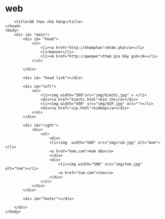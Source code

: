 # web<!DOCTYPE html>
<html lang="en">
    <head>
        <link rel="stylesheet" href="stype.css">
        
        <title>ẩm thực nhà hàng</title>
    </head>
    <body>
        <div id= "main">
            <div id= "head">
                <ul>
                    <li><a href="http://khamphan">khám phá</a></li>
                    <li>banner</li>
                    <li><A href="http://qweqwe">tham gia bây giờ</A></li>
                </ul>

            </div>

            <div id= "head link"></div>

            <div id="left">
                <ol>
                    <li><img width="500"src="img/kimchi.jpg" > </li>
                    <div><a href="kimchi.html">kim chi</a></div>
                    <li><img width="500" src="img/OIP.jpg" alt=""></li>
                    <div><a href="oip.html">kimbap</a></div>
                </ol>
            </div>

            <div id="right">
                <div>
                    <ol>
                        <div>
                        <li><img  width="500" src="img/rad.jpg" alt="kem"></li>
                        <a href="kem.com">kem dâu</a>
                        </div>  
                        <div>
                            <li><img width="500" src="img/tom.jpg" alt="tom"></li>
                            <a href="tom.com">tom</a>
                        </div>
                    </ol>
                </div>
            </div>

            <div id="footer"></div>

        </div>
    </body>
</html>
